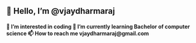 <h2> 👋 Hello, I’m @vjaydharmaraj</h2>
<h4> 👀 I’m interested in coding
 🌱 I’m currently learning Bachelor of computer science
 📫 How to reach me <a> vjaydharmaraj@gmail.com </a>
</h4>
